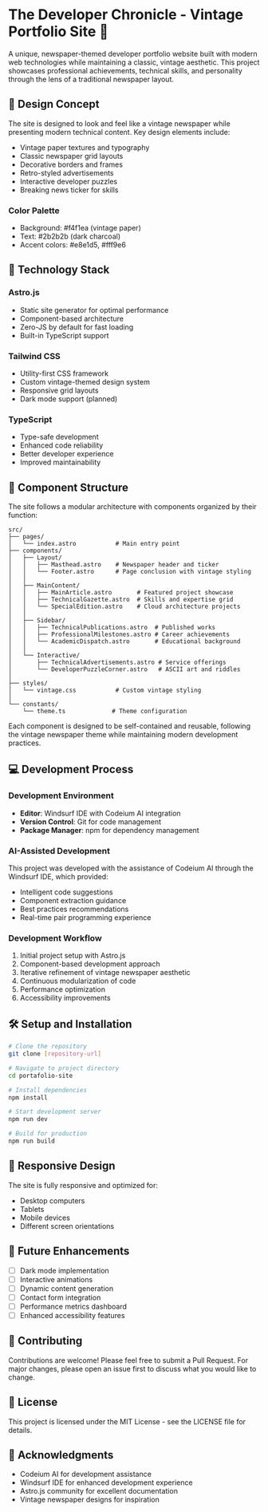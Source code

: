 # The Developer Chronicle - Vintage Portfolio Site 📰

A unique, newspaper-themed developer portfolio website built with modern web technologies while maintaining a classic, vintage aesthetic. This project showcases professional achievements, technical skills, and personality through the lens of a traditional newspaper layout.

## 🎨 Design Concept

The site is designed to look and feel like a vintage newspaper while presenting modern technical content. Key design elements include:

- Vintage paper textures and typography
- Classic newspaper grid layouts
- Decorative borders and frames
- Retro-styled advertisements
- Interactive developer puzzles
- Breaking news ticker for skills

### Color Palette
- Background: #f4f1ea (vintage paper)
- Text: #2b2b2b (dark charcoal)
- Accent colors: #e8e1d5, #fff9e6

## 🚀 Technology Stack

### Astro.js
- Static site generator for optimal performance
- Component-based architecture
- Zero-JS by default for fast loading
- Built-in TypeScript support

### Tailwind CSS
- Utility-first CSS framework
- Custom vintage-themed design system
- Responsive grid layouts
- Dark mode support (planned)

### TypeScript
- Type-safe development
- Enhanced code reliability
- Better developer experience
- Improved maintainability

## 🧩 Component Structure

The site follows a modular architecture with components organized by their function:

```
src/
├── pages/
│   └── index.astro           # Main entry point
├── components/
│   ├── Layout/
│   │   ├── Masthead.astro    # Newspaper header and ticker
│   │   └── Footer.astro      # Page conclusion with vintage styling
│   │
│   ├── MainContent/
│   │   ├── MainArticle.astro       # Featured project showcase
│   │   ├── TechnicalGazette.astro  # Skills and expertise grid
│   │   └── SpecialEdition.astro    # Cloud architecture projects
│   │
│   ├── Sidebar/
│   │   ├── TechnicalPublications.astro  # Published works
│   │   ├── ProfessionalMilestones.astro # Career achievements
│   │   └── AcademicDispatch.astro       # Educational background
│   │
│   └── Interactive/
│       ├── TechnicalAdvertisements.astro # Service offerings
│       └── DeveloperPuzzleCorner.astro   # ASCII art and riddles
│
├── styles/
│   └── vintage.css           # Custom vintage styling
│
└── constants/
    └── theme.ts             # Theme configuration
```

Each component is designed to be self-contained and reusable, following the vintage newspaper theme while maintaining modern development practices.

## 💻 Development Process

### Development Environment
- **Editor**: Windsurf IDE with Codeium AI integration
- **Version Control**: Git for code management
- **Package Manager**: npm for dependency management

### AI-Assisted Development
This project was developed with the assistance of Codeium AI through the Windsurf IDE, which provided:

- Intelligent code suggestions
- Component extraction guidance
- Best practices recommendations
- Real-time pair programming experience

### Development Workflow
1. Initial project setup with Astro.js
2. Component-based development approach
3. Iterative refinement of vintage newspaper aesthetic
4. Continuous modularization of code
5. Performance optimization
6. Accessibility improvements

## 🛠️ Setup and Installation

```bash
# Clone the repository
git clone [repository-url]

# Navigate to project directory
cd portafolio-site

# Install dependencies
npm install

# Start development server
npm run dev

# Build for production
npm run build
```

## 📱 Responsive Design

The site is fully responsive and optimized for:
- Desktop computers
- Tablets
- Mobile devices
- Different screen orientations

## 🎯 Future Enhancements

- [ ] Dark mode implementation
- [ ] Interactive animations
- [ ] Dynamic content generation
- [ ] Contact form integration
- [ ] Performance metrics dashboard
- [ ] Enhanced accessibility features

## 🤝 Contributing

Contributions are welcome! Please feel free to submit a Pull Request. For major changes, please open an issue first to discuss what you would like to change.

## 📄 License

This project is licensed under the MIT License - see the LICENSE file for details.

## 🙏 Acknowledgments

- Codeium AI for development assistance
- Windsurf IDE for enhanced development experience
- Astro.js community for excellent documentation
- Vintage newspaper designs for inspiration
